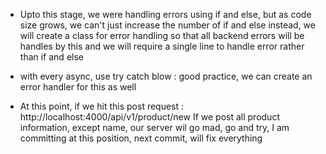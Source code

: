 - Upto this stage, we were handling errors using if and else, but as code size grows, we can't just increase the number of if and else
    instead, we will create a class for error handling so that all backend errors will be handles by this and we will require a single line to handle error rather than if and else

- with every async, use try catch blow : good practice, we can create an error handler for this as well

- At this point, if we hit this post request : http://localhost:4000/api/v1/product/new
    If we post all product information, except name, our server wil go mad, go and try, I am committing at this position, next commit, will fix everything